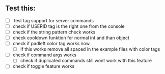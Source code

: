 ## Test this:

* [ ] Test tag support for server commands
* [ ] check if USERID tag is the right one from the console
* [ ] check if the string pattern check works
* [ ] check cooldown funktion for normal int and than object
* [ ] check if padleft color tag works now
  * [ ] If this works remove all spaced in the example files with color tags
* [ ] check if command args works
  * [ ] check if duplicated commands still wont work with this feature
* [ ] check if toggle feature works
